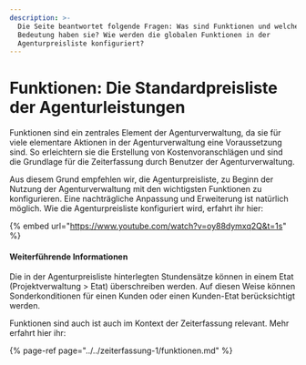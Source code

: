 ```yaml
---
description: >-
  Die Seite beantwortet folgende Fragen: Was sind Funktionen und welche
  Bedeutung haben sie? Wie werden die globalen Funktionen in der
  Agenturpreisliste konfiguriert?
---
```


# Funktionen: Die Standardpreisliste der Agenturleistungen

Funktionen sind ein zentrales Element der Agenturverwaltung, da sie für viele elementare Aktionen in der Agenturverwaltung eine Voraussetzung sind. So erleichtern sie die Erstellung von Kostenvoranschlägen und sind die Grundlage für die Zeiterfassung durch Benutzer der Agenturverwaltung.

Aus diesem Grund empfehlen wir, die Agenturpreisliste, zu Beginn der Nutzung der Agenturverwaltung mit den wichtigsten Funktionen zu konfigurieren. Eine nachträgliche Anpassung und Erweiterung ist natürlich möglich. Wie die Agenturpreisliste konfiguriert wird, erfahrt ihr hier:

{% embed url="https://www.youtube.com/watch?v=oy88dymxq2Q&t=1s" %}

#### **Weiterführende Informationen**

Die in der Agenturpreisliste hinterlegten Stundensätze können in einem Etat \(Projektverwaltung &gt; Etat\) überschreiben werden. Auf diesen Weise können Sonderkonditionen für einen Kunden oder einen Kunden-Etat berücksichtigt werden.

Funktionen sind auch ist auch im Kontext der Zeiterfassung relevant. Mehr erfahrt hier ihr: 

{% page-ref page="../../zeiterfassung-1/funktionen.md" %}





